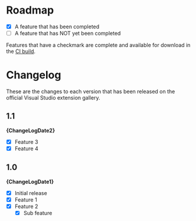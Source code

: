 # Roadmap

- [x] A feature that has been completed
- [ ] A feature that has NOT yet been completed

Features that have a checkmark are complete and available for
download in the
[CI build](http://vsixgallery.com/extension/{ID}/).

# Changelog

These are the changes to each version that has been released
on the official Visual Studio extension gallery.

## 1.1

**{ChangeLogDate2}**

- [x] Feature 3
- [x] Feature 4

## 1.0

**{ChangeLogDate1}**

- [x] Initial release
- [x] Feature 1
- [x] Feature 2
  - [x] Sub feature